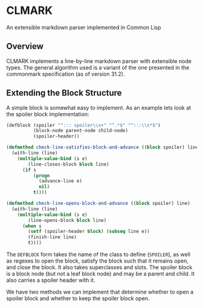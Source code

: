 # CLMARK

An extensible markdown parser implemented in Common Lisp

## Overview

CLMARK implements a line-by-line markdown parser with extensible node types. The
general algorithm used is a variant of the one presented in the commonmark
specification (as of version 31.2).

## Extending the Block Structure

A simple block is somewhat easy to implement. As an example lets look at the
spoiler block implementation: 

```lisp
(defblock (spoiler "^::: spoiler\\s+" "^.*$" "^:::\\s*$")
          (block-node parent-node child-node)
          (spoiler-header))

(defmethod check-line-satisfies-block-and-advance ((block spoiler) line)
  (with-line (line)
    (multiple-value-bind (s e)
        (line-closes-block block line)
      (if s
          (progn
            (advance-line e)
            nil)
          t))))

(defmethod check-line-opens-block-and-advance ((block spoiler) line)
  (with-line (line)
    (multiple-value-bind (s e)
        (line-opens-block block line)
      (when s
        (setf (spoiler-header block) (subseq line e))
        (finish-line line)
        t))))
```

The `DEFBLOCK` form takes the name of the class to define (`SPOILER`), as well
as regexes to open the block, satisfy the block such that it remains open, and
close the block. It also takes superclasses and slots. The spoiler block is a
block node (but not a leaf block node) and may be a parent and child. It also
carries a spoiler header with it. 

We have two methods we can implement that determine whether to open a spoiler
block and whether to keep the spoiler block open. 
